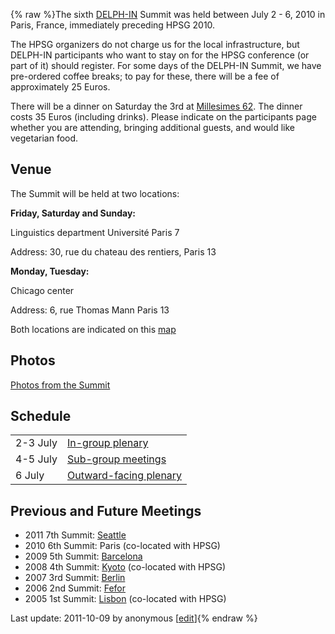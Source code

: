 {% raw %}The sixth [DELPH-IN](http://www.delph-in.net) Summit was held between
July 2 - 6, 2010 in Paris, France, immediately preceding HPSG 2010.

The HPSG organizers do not charge us for the local infrastructure, but
DELPH-IN participants who want to stay on for the HPSG conference (or
part of it) should register. For some days of the DELPH-IN Summit, we
have pre-ordered coffee breaks; to pay for these, there will be a fee of
approximately 25 Euros.

There will be a dinner on Saturday the 3rd at [Millesimes
62](http://millesimes62.com). The dinner costs 35 Euros (including
drinks). Please indicate on the participants page whether you are
attending, bringing additional guests, and would like vegetarian food.

## Venue

The Summit will be held at two locations:

**Friday, Saturday and Sunday:**

Linguistics department Université Paris 7

Address: 30, rue du chateau des rentiers, Paris 13

**Monday, Tuesday:**

Chicago center

Address: 6, rue Thomas Mann Paris 13

Both locations are indicated on this
[map](http://maps.google.com/maps/ms?ie=UTF8&hl=en&msa=0&msid=115273019064455425635.00047e2108945d9b1602c&ll=48.836362,2.321377&spn=0.077059,0.154324&z=13&iwloc=00047e263930105471d63)

## Photos

[Photos from the Summit](https://delph-in.github.io/docs/summits/ParisPhotos)

## Schedule

|          |                                     |
|----------|-------------------------------------|
| 2-3 July | [In-group plenary](https://delph-in.github.io/docs/summits/ParisSchedule)   |
| 4-5 July | [Sub-group meetings](https://delph-in.github.io/docs/summits/ParisSchedule) |
| 6 July   | [Outward-facing plenary](https://delph-in.github.io/docs/summits/ParisOpen) |

## Previous and Future Meetings

- 2011 7th Summit: [Seattle](https://delph-in.github.io/docs/summits/SuquamishTop)
- 2010 6th Summit: Paris (co-located with HPSG)
- 2009 5th Summit: [Barcelona](https://delph-in.github.io/docs/summits/BarcelonaTop)
- 2008 4th Summit: [Kyoto](https://delph-in.github.io/docs/summits/KyotoTop) (co-located with HPSG)
- 2007 3rd Summit: [Berlin](https://delph-in.github.io/docs/summits/BerlinTop)
- 2006 2nd Summit: [Fefor](https://delph-in.github.io/docs/summits/FeforTop)
- 2005 1st Summit: [Lisbon](https://delph-in.github.io/docs/summits/LisbonTop) (co-located with HPSG)

Last update: 2011-10-09 by anonymous [[edit](https://github.com/delph-in/docs/wiki/ParisTop/_edit)]{% endraw %}